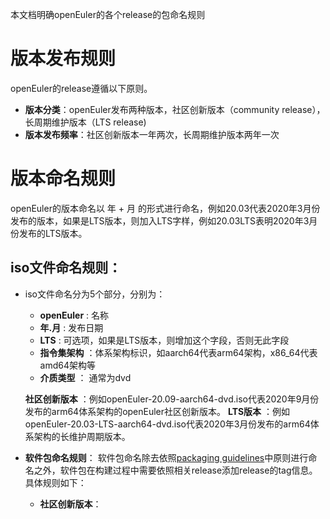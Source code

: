 本文档明确openEuler的各个release的包命名规则

# 版本发布规则
openEuler的release遵循以下原则。
+ **版本分类**：openEuler发布两种版本，社区创新版本（community release），长周期维护版本（LTS release)
+ **版本发布频率**：社区创新版本一年两次，长周期维护版本两年一次

# 版本命名规则
openEuler的版本命名以 年 + 月 的形式进行命名，例如20.03代表2020年3月份发布的版本，如果是LTS版本，则加入LTS字样，例如20.03LTS表明2020年3月份发布的LTS版本。

## **iso文件命名规则**：
+ iso文件命名分为5个部分，分别为：
    - **openEuler** : 名称
    - **年.月** : 发布日期
    - **LTS** : 可选项，如果是LTS版本，则增加这个字段，否则无此字段
    - **指令集架构** ：体系架构标识，如aarch64代表arm64架构，x86_64代表amd64架构等
    - **介质类型** ： 通常为dvd

  **社区创新版本** ：例如openEuler-20.09-aarch64-dvd.iso代表2020年9月份发布的arm64体系架构的openEuler社区创新版本。
  **LTS版本** ：例如openEuler-20.03-LTS-aarch64-dvd.iso代表2020年3月份发布的arm64体系架构的长维护周期版本。 

+ **软件包命名规则**：
  软件包命名除去依照[packaging guidelines](https://gitee.com/myeuler/community/tree/master/zh/packaging-guidelines)中原则进行命名之外，软件包在构建过程中需要依照相关release添加release的tag信息。具体规则如下：
    - **社区创新版本**：
